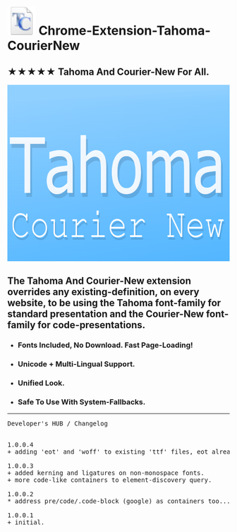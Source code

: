 <h1><img src="resources/icon.png" height="64" width="64"/> Chrome-Extension-Tahoma-CourierNew</h1>

<h2>★★★★★ Tahoma And Courier-New For All.</h2>

<img height="400" width="640" src="resources/screenshot_1.png"/>

<h2>The <strong>Tahoma And Courier-New</strong> extension overrides any existing-definition, on every website, to be using the Tahoma font-family for standard presentation and the Courier-New font-family for code-presentations.</h2>

<ul>
  <li><h3>Fonts Included, <strong>No Download</strong>. Fast Page-Loading!</h3></li>
  <li><h3>Unicode + <strong>Multi-Lingual</strong> Support.</h3></li>
  <li><h3>Unified Look.</h3></li>
  <li><h3><strong>Safe</strong> To Use With System-Fallbacks.</h3></li>
</ul>

<hr/>

<pre>
Developer's HUB / Changelog


1.0.0.4
+ adding 'eot' and 'woff' to existing 'ttf' files, eot already includes generic IE fix (that can be used elsewhere...) .

1.0.0.3
+ added kerning and ligatures on non-monospace fonts.
+ more code-like containers to element-discovery query.

1.0.0.2
* address pre/code/.code-block (google) as containers too...

1.0.0.1
+ initial.
</pre>

<!-- <a href="https://paypal.me/e1adkarak0"><img src="https://www.paypalobjects.com/webstatic/mktg/Logo/pp-logo-100px.png" alt="PayPal Donation"></a> -->